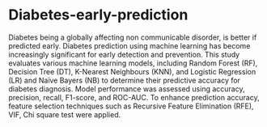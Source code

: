 # Diabetes-early-prediction
Diabetes being a globally affecting non communicable disorder, is better if predicted early. 
Diabetes prediction using machine learning has become increasingly significant for early 
detection and prevention. This study evaluates various machine learning models, including 
Random Forest (RF), Decision Tree (DT), K-Nearest Neighbours (KNN), and Logistic 
Regression (LR) and Naïve Bayers (NB) to determine their predictive accuracy for diabetes 
diagnosis. Model performance was assessed using accuracy, precision, recall, F1-score, and 
ROC-AUC. To enhance prediction accuracy, feature selection techniques such as Recursive 
Feature Elimination (RFE), VIF, Chi square test were applied.
